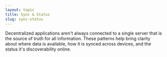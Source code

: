 ```yaml
---
layout: topic
title: Sync & Status
slug: sync-status
---
```


Decentralized applications aren't always connected to a single server that is the source of truth for all information. These patterns help bring clarity about where data is available, how it is synced across devices, and the status it's discoverability online.
